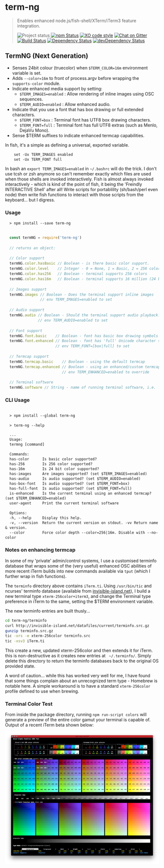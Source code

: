 # term-ng  
>Enables enhanced node.js/fish-shell/XTerm/iTerm3 feature integration.
>
>![Project status][project-badge]
[![npm Status][npm-badge]][npm]
[![XO code style][xo-badge]][xo]
[![Chat on Gitter][gitter-badge]][gitter]  
[![Build Status][build-badge]][travis]
[![Dependency Status][david-badge]][david]
[![devDependency Status][david-dev-badge]][david-dev]

## TermNG (Next Generation)

-	Senses 24bit colour (truecolor) when `$TERM_COLOR=16m` environment variable is set.
-	Adds `--color=16m` to front of process.argv before wrapping the `supports-color` module.
-	Indicate enhanced media support by setting:
	+	`$TERM_IMAGES=enabled` : Allow rendering of inline images using OSC sequences.
	+	`$TERM_AUDIO=enabled` : Allow enhanced audio.
-	Indicate that you use a font that has box drawing or full extended characters.
	+	`$TERM_FONT=box` : Terminal font has UTF8 box drawing characters.
	+	`$TERM_FONT=full` : Terminal font has full UTF8 extras (such as Menlo, DejaVu Mono).
-	Sense $TERM suffixes to indicate enhanced termcap capabilities.

In fish, it's a simple as defining a universal, exported variable.

```shell
	set -Ux TERM_IMAGES enabled
	set -Ux TERM_FONT full
```

In bash an `export TERM_IMAGES=enabled` in `~/.bashrc` will do the trick. I don't use tcsh or zsh anymore so can't remember exactly which files are used when those shells are invoked interactively. Fish is almost always invoked interactively - which is kind of the point of fish, it being the 'Freindly INTERACTIVE Shell' after all! Write scripts for portablility (sh/bash/perl even node) then write fish functions to interact with those scripts from the keyboard... but I digress.

### Usage

```shell
  > npm install --save term-ng
```

```js

  const termNG = require('term-ng')

  // returns an object:
  
  // Color support
  termNG.color.hasBasic // Boolean - is there basic color support.
  termNG.color.level    // Integer - 0 = None, 1 = Basic, 2 = 256 colors, 3 = 24 bit color
  termNG.color.has256   // Boolean - terminal supports 256 colors
  termNG.color.has16m   // Boolean - terminal supports 16 million (24 bit) color

  // Images support
  termNG.images // Boolean - Does the terminal support inline images
                // env TERM_IMAGES=enabled to set 

  // Audio support
  termNG.audio // Boolean - Should the terminal support audio playback?
               // env TERM_AUDIO=enabled to set
  
  // Font support
  termNG.font.basic    // Boolean - font has basic box drawing symbols
  termNG.font.enhanced // Boolean - font has 'full' Unicode character support
                       // env TERM_FONT=[box|full] to set

  // Termcap support
  termNG.termcap.basic    // Boolean - using the default termcap
  termNG.termcap.enhanced // Boolean - using an enhanced/custom termcap
                          // env TERM_ENHANCED=enabled to override

  // Terminal software
  termNG.software // String - name of running terminal software, i.e. 'iTerm.app'

```

### CLI Usage

```shell

  > npm install --global term-ng

  > term-ng --help
```

```
  ...
  Usage:
  termng [command]

  Commands:
  has-color      Is basic color supported?
  has-256        Is 256 color supported?
  has-16m        Is 24 bit color supported?
  has-images     Are images supported? (set $TERM_IMAGES=enabled)
  has-audio      Is audio supported? (set $TERM_AUDIO=enabled)
  has-box-font   Is audio supported? (set $TERM_FONT=box)
  has-full-font  Is audio supported? (set $TERM_FONT=full)
  is-enhanced    Is the current terminal using an enhanced termcap? (set $TERM_ENHANCED=enabled)
  user-agent     Print the current terminal software

  Options:
  -h, --help     Display this help.
  -v, --version  Return the current version on stdout. -vv Return name & version.
  --color        Force color depth --color=256|16m. Disable with --no-color

```


### Notes on enhancing termcap

In some of my 'private' admin/control systems, I use a customised terminfo database that wraps some of the (very useful) enhanced OSC abilities of more recent iTerm builds into new commands available via `tput` (which I further wrap in fish functions).

The `terminfo` directory above contains `iTerm.ti`. Using `/usr/bin/tic` and ncurses' terminfo database (available from [invisible-island.net](http://invisible-island.net/ncurses/ncurses.html#downloads)), I build a new terminal type `xterm-256color+iterm3`, and change the Terminal type preference in iTerm to the same, setting the $TERM environment variable.

The new terminfo entries are built thusly...

```sh
cd term-ng/terminfo
curl http://invisible-island.net/datafiles/current/terminfo.src.gz
gunzip terminfo.src.gz
tic -xrs -e xterm-256color terminfo.src
tic -xsv3 iTerm.ti
```

This create a new, updated xterm-256color and then extends it for iTerm. this is non-destructive as it creates new entries at ` ~/.terminfo/`. Simply delete this directory to return the terminfo databases back to the original OS provided state.

A word of caution... while this has worked very well for me, I have found that some things complain about an unrecognized term type - Homebrew is notable here. A simple workaround is to have a standard `xterm-256color` profile defined to use when brewing.

### Terminal Color Test

From inside the package directory, running `npm run-script colors` will generate a preview of the entire color gamut your terminal is capable of. Output of a recent iTerm beta shown below:

![Color preview][colors]

[colors]: https://raw.githubusercontent.com/MarkGriffiths/term-ng/master/media/colors.png

[project-badge]: http://img.shields.io/badge/status-beta-blue.svg?style=flat
[build-badge]: http://img.shields.io/travis/MarkGriffiths/term-ng.svg?branch=master&style=flat
[david-badge]: http://img.shields.io/david/MarkGriffiths/term-ng.svg?style=flat
[david-dev-badge]: http://img.shields.io/david/dev/MarkGriffiths/term-ng.svg?style=flat
[npm-badge]: https://img.shields.io/npm/v/term-ng.svg?style=flat
[xo-badge]: https://img.shields.io/badge/code_style-XO-5ed9c7.svg
[gitter-badge]: https://badges.gitter.im/MarkGriffiths/help.svg

[travis]: https://travis-ci.org/MarkGriffiths/term-ng
[david]: https://david-dm.org/MarkGriffiths/term-ng
[david-dev]: https://david-dm.org/MarkGriffiths/term-ng#info=devDependencies
[npm]: https://www.npmjs.com/package/term-ng
[xo]: https://github.com/sindresorhus/xo
[gitter]: https://gitter.im/MarkGriffiths/help?utm_source=badge&utm_medium=badge&utm_campaign=pr-badge&utm_content=badge
